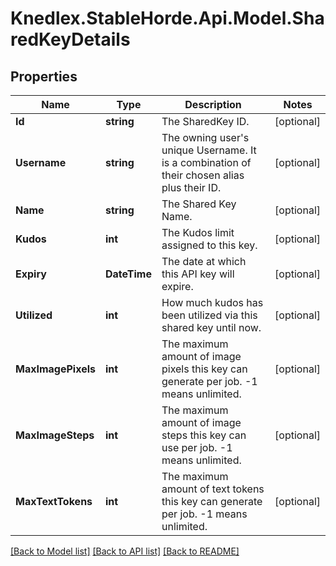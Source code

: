 # Knedlex.StableHorde.Api.Model.SharedKeyDetails

## Properties

Name | Type | Description | Notes
------------ | ------------- | ------------- | -------------
**Id** | **string** | The SharedKey ID. | [optional] 
**Username** | **string** | The owning user&#39;s unique Username. It is a combination of their chosen alias plus their ID. | [optional] 
**Name** | **string** | The Shared Key Name. | [optional] 
**Kudos** | **int** | The Kudos limit assigned to this key. | [optional] 
**Expiry** | **DateTime** | The date at which this API key will expire. | [optional] 
**Utilized** | **int** | How much kudos has been utilized via this shared key until now. | [optional] 
**MaxImagePixels** | **int** | The maximum amount of image pixels this key can generate per job. -1 means unlimited. | [optional] 
**MaxImageSteps** | **int** | The maximum amount of image steps this key can use per job. -1 means unlimited. | [optional] 
**MaxTextTokens** | **int** | The maximum amount of text tokens this key can generate per job. -1 means unlimited. | [optional] 

[[Back to Model list]](../README.md#documentation-for-models) [[Back to API list]](../README.md#documentation-for-api-endpoints) [[Back to README]](../README.md)

